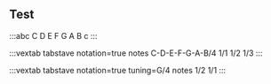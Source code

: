 ## Test

:::abc
C D E F G A B c
:::

:::vextab
tabstave notation=true
notes C-D-E-F-G-A-B/4 1/1 1/2 1/3
:::

:::vextab
tabstave notation=true
tuning=G/4
notes 1/2 1/1
:::

